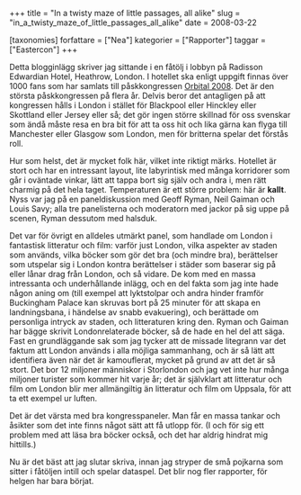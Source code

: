+++
title = "In a twisty maze of little passages, all alike"
slug = "in_a_twisty_maze_of_little_passages_all_alike"
date = 2008-03-22

[taxonomies]
forfattare = ["Nea"]
kategorier = ["Rapporter"]
taggar = ["Eastercon"]
+++

Detta blogginlägg skriver jag sittande i en fåtölj i lobbyn på Radisson Edwardian Hotel, Heathrow, London. I hotellet ska enligt uppgift finnas över 1000 fans som har samlats till påskkongressen <a href="http://www.orbital2008.org/">Orbital 2008</a>. Det är den största påskkongressen på flera år. Delvis beror det antagligen på att kongressen hålls i London i stället för Blackpool eller Hinckley eller Skottland eller Jersey eller så; det gör ingen större skillnad för oss svenskar som ändå måste resa en bra bit för att ta oss hit och lika gärna kan flyga till Manchester eller Glasgow som London, men för britterna spelar det förstås roll.

Hur som helst, det är mycket folk här, vilket inte riktigt märks. Hotellet är stort och har en intressant layout, lite labyrintisk med många korridorer som går i oväntade vinkar, lätt att tappa bort sig själv och andra i, men rätt charmig på det hela taget. Temperaturen är ett större problem: här är <b>kallt</b>. Nyss var jag på en paneldiskussion med Geoff Ryman, Neil Gaiman och Louis Savy; alla tre panelisterna och moderatorn med jackor på sig uppe på scenen, Ryman dessutom med halsduk.

Det var för övrigt en alldeles utmärkt panel, som handlade om London i fantastisk litteratur och film: varför just London, vilka aspekter av staden som används, vilka böcker som gör det bra (och mindre bra), berättelser som utspelar sig i London kontra berättelser i städer som baserar sig på eller lånar drag från London, och så vidare. De kom med en massa intressanta och underhållande inlägg, och en del fakta som jag inte hade någon aning om (till exempel att lyktstolpar och andra hinder framför Buckingham Palace kan skruvas bort på 25 minuter för att skapa en landningsbana, i händelse av snabb evakuering), och berättade om personliga intryck av staden, och litteraturen kring den. Ryman och Gaiman har bägge skrivit Londonrelaterade böcker, så de hade en hel del att säga. Fast en grundläggande sak som jag tycker att de missade litegrann var det faktum att London används i alla möjliga sammanhang, och är så lätt att identifiera även när det är kamouflerat, mycket på grund av att det är så stort. Det bor 12 miljoner människor i Storlondon och jag vet inte hur många miljoner turister som kommer hit varje år; det är självklart att litteratur och film om London blir mer allmängiltig än litteratur och film om Uppsala, för att ta ett exempel ur luften.

Det är det värsta med bra kongresspaneler. Man får en massa tankar och åsikter som det inte finns något sätt att få utlopp för. (I och för sig ett problem med att läsa bra böcker också, och det har aldrig hindrat mig hittills.)

Nu är det bäst att jag slutar skriva, innan jag stryper de små pojkarna som sitter i fåtöljen intill och spelar dataspel. Det blir nog fler rapporter, för helgen har bara börjat.
